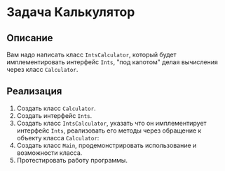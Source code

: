 # Задача Калькулятор

## Описание
Вам надо написать класс `IntsCalculator`, который будет имплементировать интерфейс `Ints`, "под капотом" делая вычисления через класс `Calculator`.

## Реализация
1. Создать класс `Calculator`.
2. Создать интерфейс `Ints`.
3. Создать класс `IntsCalculator`, указать что он имплементирует интерфейс `Ints`, реализовать его методы через обращение к объекту класса `Calculator`:
4. Создать класс `Main`, продемонстрировать использование и возможности класса.
5. Протестировать работу программы.
